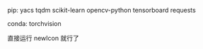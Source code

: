 

pip:
yacs
tqdm
scikit-learn
opencv-python
tensorboard
requests

conda:
torchvision


直接运行 newIcon 就行了
